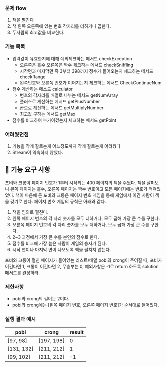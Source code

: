 ### 문제 flow
1. 책을 펼친다
2. 책 왼쪽 오른쪽에 있는 번호 각자리를 더하거나 곱한다.
3. 두사람의 최고값을 비교한다.

### 기능 목록
* 입력값이 유효한지에 대해 예외체크하는 메서드 checkException
    * 오른쪽은 홀수 오른쪽은 짝수 체크하는 메서드 checkSniffling
    * 시작면과 마지막면 즉 3부터 398까지 정수가 들어오는지 체크하는 메서드 checkRange
    * 왼쪽번호와 오른쪽 번호가 이어지는지 체크하는 메서드 CheckContinueNum
* 점수 계산하는 메소드 calculator
    * 번호의 각자리를 배열로 나누는 메서드 getNumArray
    * 플러스로 계산하는 메서드 getPlusNumber
    * 곱으로 계산하는 메서드 getMultiplyNumber
    * 최고값 구하는 메서드 getMax
* 점수를 비교하여 누가이겼는지 체크하는 메서드 getPoint


### 어려웠던점
1. 기능을 작게 잘르는게 어느정도까지 작게 잘르는게 어려웠다
2. Stream이 익숙하지 않았다.

## 🚀 기능 요구 사항

포비와 크롱이 페이지 번호가 1부터 시작되는 400 페이지의 책을 주웠다. 책을 살펴보니 왼쪽 페이지는 홀수, 오른쪽 페이지는 짝수 번호이고 모든 페이지에는 번호가 적혀있었다. 책이 마음에 든 포비와 크롱은 페이지 번호 게임을 통해 게임에서 이긴 사람이 책을 갖기로 한다. 페이지 번호 게임의 규칙은 아래와 같다.

1. 책을 임의로 펼친다.
2. 왼쪽 페이지 번호의 각 자리 숫자를 모두 더하거나, 모두 곱해 가장 큰 수를 구한다.
3. 오른쪽 페이지 번호의 각 자리 숫자를 모두 더하거나, 모두 곱해 가장 큰 수를 구한다.
4. 2~3 과정에서 가장 큰 수를 본인의 점수로 한다.
5. 점수를 비교해 가장 높은 사람이 게임의 승자가 된다.
6. 시작 면이나 마지막 면이 나오도록 책을 펼치지 않는다.

포비와 크롱이 펼친 페이지가 들어있는 리스트/배열 pobi와 crong이 주어질 때, 포비가 이긴다면 1, 크롱이 이긴다면 2, 무승부는 0, 예외사항은 -1로 return 하도록 solution 메서드를 완성하라.

### 제한사항

- pobi와 crong의 길이는 2이다.
- pobi와 crong에는 [왼쪽 페이지 번호, 오른쪽 페이지 번호]가 순서대로 들어있다.

### 실행 결과 예시

| pobi | crong | result |
| --- | --- | --- |
| [97, 98] | [197, 198] | 0 |
| [131, 132] | [211, 212] | 1 |
| [99, 102] | [211, 212] | -1 |
